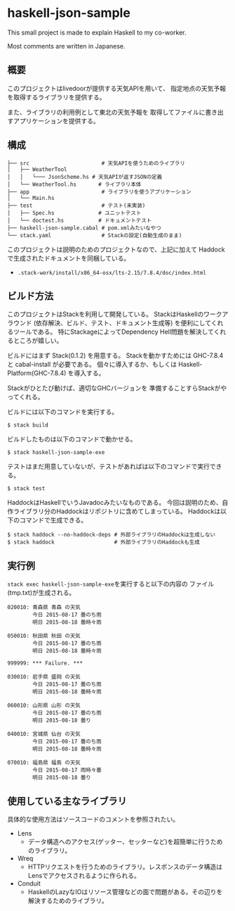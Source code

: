 # haskell-json-sample

This small project is made to explain Haskell to my co-worker.

Most comments are written in Japanese.

## 概要

このプロジェクトはlivedoorが提供する天気APIを用いて、
指定地点の天気予報を取得するライブラリを提供する。

また、ライブラリの利用例として東北の天気予報を
取得してファイルに書き出すアプリケーションを提供する。

## 構成

```
├── src                       # 天気APIを使うためのライブラリ
│   ├── WeatherTool
│   │   └─── JsonScheme.hs # 天気APIが返すJSONの定義
│   └── WeatherTool.hs       # ライブラリ本体
├── app                       # ライブラリを使うアプリケーション
│   └── Main.hs
├── test                      # テスト(未実装)
│   ├── Spec.hs              # ユニットテスト
│   └── doctest.hs           # ドキュメントテスト
├── haskell-json-sample.cabal # pom.xmlみたいなやつ
└── stack.yaml                # Stackの設定(自動生成のまま)
```

このプロジェクトは説明のためのプロジェクトなので、上記に加えて
Haddockで生成されたドキュメントを同梱している。

* `.stack-work/install/x86_64-osx/lts-2.15/7.8.4/doc/index.html`

## ビルド方法

このプロジェクトはStackを利用して開発している。
StackはHaskellのワークアラウンド
(依存解決、ビルド、テスト、ドキュメント生成等)
を便利にしてくれるツールである。
特にStackageによってDependency Hell問題を解決してくれるところが嬉しい。

ビルドにはまず Stack(0.1.2) を用意する。
Stackを動かすためには GHC-7.8.4 と cabal-install が必要である。
個々に導入するか、もしくは Haskell-Platform(GHC-7.8.4) を導入する。

Stackがひとたび動けば、適切なGHCバージョンを
準備することすらStackがやってくれる。

ビルドには以下のコマンドを実行する。
```
$ stack build
```

ビルドしたものは以下のコマンドで動かせる。
```
$ stack haskell-json-sample-exe
```

テストはまだ用意していないが、テストがあればは以下のコマンドで実行できる。
```
$ stack test
```

HaddockはHaskellでいうJavadocみたいなものである。
今回は説明のため、自作ライブラリ分のHaddockはリポジトリに含めてしまっている。
Haddockは以下のコマンドで生成できる。
```
$ stack haddock --no-haddock-deps # 外部ライブラリのHaddockは生成しない
$ stack haddock                   # 外部ライブラリのHaddockも生成
```

## 実行例

`stack exec haskell-json-sample-exe`を実行すると以下の内容の
ファイル(tmp.txt)が生成される。

```
020010: 青森県 青森 の天気
        今日 2015-08-17 曇のち雨
        明日 2015-08-18 曇時々雨

050010: 秋田県 秋田 の天気
        今日 2015-08-17 曇のち雨
        明日 2015-08-18 曇時々雨

999999: *** Failure. ***

030010: 岩手県 盛岡 の天気
        今日 2015-08-17 曇のち雨
        明日 2015-08-18 曇時々雨

060010: 山形県 山形 の天気
        今日 2015-08-17 曇のち雨
        明日 2015-08-18 曇り

040010: 宮城県 仙台 の天気
        今日 2015-08-17 曇のち雨
        明日 2015-08-18 曇時々雨

070010: 福島県 福島 の天気
        今日 2015-08-17 雨時々曇
        明日 2015-08-18 曇り
```

## 使用している主なライブラリ

具体的な使用方法はソースコードのコメントを参照されたい。

* Lens
  * データ構造へのアクセス(ゲッター、セッターなど)を超簡単に行うためのライブラリ。
* Wreq
  * HTTPリクエストを行うためのライブラリ。レスポンスのデータ構造はLensでアクセスされるように作られる。
* Conduit
  * HaskellのLazyなIOはリソース管理などの面で問題がある。その辺りを解決するためのライブラリ。

